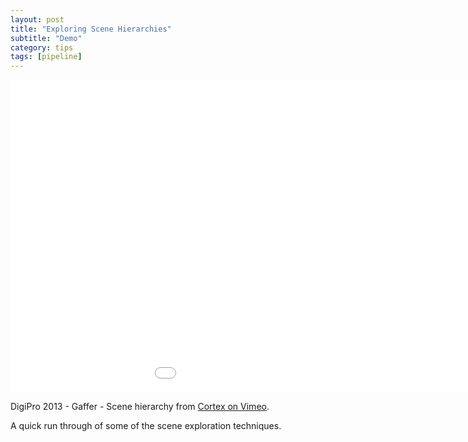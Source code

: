 ```yaml
---
layout: post
title: "Exploring Scene Hierarchies"
subtitle: "Demo"
category: tips
tags: [pipeline]
---
```


<div class="embed-responsive embed-responsive-16by9 mb-15">
    <iframe class="embed-responsive-item" src="//player.vimeo.com/video/74884821" width="1150" height="500" frameborder="0" scrolling="no" webkitallowfullscreen mozallowfullscreen allowfullscreen></iframe>
</div>

DigiPro 2013 - Gaffer - Scene hierarchy from [Cortex on Vimeo](http://vimeo.com/cortex).

A quick run through of some of the scene exploration techniques.
